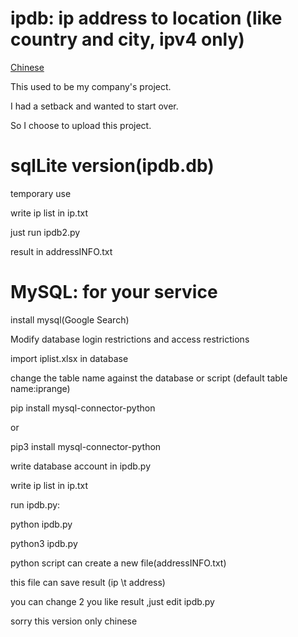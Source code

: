 # ipdb: ip address to location (like country and city, ipv4 only)

[Chinese](https://github.com/Ap0lloTea/ipdb/edit/main/READMEcn.md)

This used to be my company's project.

I had a setback and wanted to start over.

So I choose to upload this project.

# sqlLite version(ipdb.db)

temporary use

write ip list in ip.txt

just run ipdb2.py

result in addressINFO.txt

# MySQL: for your service

install mysql(Google Search)

Modify database login restrictions and access restrictions

import iplist.xlsx in database

change the table name against the database or script (default table name:iprange)

pip install mysql-connector-python

or

pip3 install mysql-connector-python

write database account in ipdb.py

write ip list in ip.txt

run ipdb.py:

python ipdb.py

python3 ipdb.py

python script can create a new file(addressINFO.txt)

this file can save result (ip \t address)

you can change 2 you like result ,just edit ipdb.py

sorry this version only chinese

